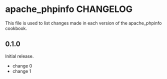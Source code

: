 # apache_phpinfo CHANGELOG

This file is used to list changes made in each version of the apache_phpinfo cookbook.

## 0.1.0

Initial release.

- change 0
- change 1
